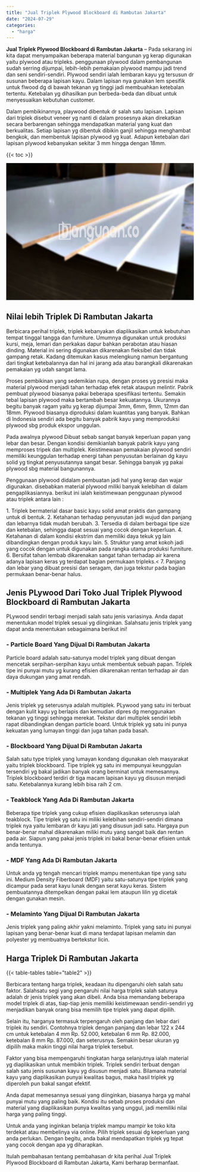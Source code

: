 ```yaml
---
title: "Jual Triplek Plywood Blockboard di Rambutan Jakarta"
date: "2024-07-29"
categories: 
  - "harga"
---
```


**Jual Triplek Plywood Blockboard di Rambutan Jakarta** – Pada sekarang ini kita dapat menyampaikan beberapa material bangunan yg kerap digunakan yaitu plywood atau tripleks. penggunaan plywood dalam pembangunan sudah serring dijumpai, lebih-lebih pemakaian plywood mampu jadi trend dan seni sendiri-sendiri. Plywood sendiri ialah lembaran kayu yg tersusun dr susunan beberapa lapisan kayu. Dalam lapisan nya gunakan lem spesifik untuk flwood dg di bawah tekanan yg tinggi jadi membuahkan ketebalan tertentu. Ketebalan yg dihasilkan pun berbeda-beda dan dibuat untuk menyesuaikan kebutuhan customer.

Dalam pembikinannya, playwood dibentuk dr salah satu lapisan. Lapisan dari triplek disebut veneer yg nanti di dalam prosesnya akan direkatkan secara berbarengan sehingga mendapatkan material yang kuat dan berkualitas. Setiap lapisan yg dibentuk dibikin ganjil sehingga menghambat bengkok, dan membentuk lapisan plywood yg kuat. Adapun ketebalan dari lapisan plywood kebanyakan sekitar 3 mm hingga dengan 18mm.

{{< toc >}}

![Jual Triplek Plywood Blockboard di Rambutan Jakarta](/images/jual-triplek-murah-19.png)

## Nilai lebih Triplek Di Rambutan Jakarta

Berbicara perihal triplek, triplek kebanyakan diaplikasikan untuk kebutuhan tempat tinggal tangga dan furniture. Umumnya digunakan untuk produksi kursi, meja, lemari dan perkakas dapur bahkan perabotan atau hiasan dinding. Material ini sering digunakan dikarenakan fleksibel dan tidak gampang retak. Kadang ditemukan kasus melengkung namun bergantung dari tingkat ketebalannya dan hal ini jarang ada atau barangkali dikarenakan pemakaian yg udah sangat lama.

Proses pembikinan yang sedemikian rupa, dengan proses yg presisi maka material plywood menjadi tahan terhadap efek retak ataupun melintir. Pabrik pembuat plywood biasanya pakai beberapa spesifikasi tertentu. Semakin tebal lapisan plywood maka bertambah besar kekuatannya. Ukurannya begitu banyak ragam yaitu yg kerap dijumpai 3mm, 6mm, 9mm, 12mm dan 18mm. Plywood biasanya diproduksi dalam kuantitas yang banyak. Bahkan di Indonesia sendiri ada begitu banyak pabrik kayu yang memproduksi plywood sbg produk ekspor unggulan.

Pada awalnya plywood Dibuat sebab sangat banyak keperluan papan yang lebar dan besar. Dengan kondisi demikianlah banyak pabrik kayu yang memproses tripek dan multiplek. Keistimewaan pemakaian plywood sendiri memiliki keunggulan terhadap energi tahan penyusutan berlainan dg kayu solid yg tingkat penyusutannya sangat besar. Sehingga banyak yg pakai plywood sbg material bangunannya.

Penggunaan plywood didalam pembuatan jadi hal yang kerap dan wajar digunakan. disebabkan material plywood miliki banyak kelebihan di dalam pengaplikasiannya. berikut ini ialah keistimewaan penggunaan plywood atau triplek antara lain :

1\. Triplek bermaterial dasar basic kayu solid amat praktis dan gampang untuk di bentuk. 2. Ketahanan terhadap penyusutan jadi wujud dan panjang dan lebarnya tidak mudah berubah. 3. Tersedia di dalam berbagai tipe size dan ketebalan, sehingga dapat sesuai yang cocok dengan keperluan. 4. Ketahanan di dalam kondisi ekstrim dan memiliki daya tekuk yg lain dibandingkan dengan produk kayu lain. 5. Struktur yang amat kokoh jadi yang cocok dengan untuk digunakan pada rangka utama produksi furniture. 6. Bersifat tahan lembab dikarenakan sangat tahan terhadap air karena adanya lapisan keras yg terdapat bagian permukaan tripleks.< 7. Panjang dan lebar yang dibuat presisi dan seragam, dan juga tekstur pada bagian permukaan benar-benar halus.

## Jenis PLywood Dari Toko Jual Triplek Plywood Blockboard di Rambutan Jakarta

PLywood sendiri terbagi menjadi salah satu jenis variasinya. Anda dapat menentukan model triplek sesuai yg diinginkan. Salahsatu jenis triplek yang dapat anda menentukan sebagaimana berikut ini!

### \- Particle Board Yang Dijual Di Rambutan Jakarta

Particle board adalah satu-satunya model triplek yang dibuat dengan mencetak serpihan-serpihan kayu untuk membentuk sebuah papan. Triplek tipe ini punyai mutu yg kurang efisien dikarenakan rentan terhadap air dan daya dukungan yang amat rendah.

### \- Multiplek Yang Ada Di Rambutan Jakarta

Jenis triplek yg seterusnya adalah multiplek. PLywood yang satu ini terbuat dengan kulit kayu yg berlapis dan kemudian dipres dg menggunakan tekanan yg tinggi sehingga merekat. Tekstur dari multiplek sendiri lebih rapat dibandingkan dengan particle board. Untuk triplek yg satu ini punya kekuatan yang lumayan tinggi dan juga tahan pada basah.

### \- Blockboard Yang Dijual Di Rambutan Jakarta

Salah satu type triplek yang lumayan kondang digunakan oleh masyarakat yaitu triplek blockboard. Tipe triplek yg satu ini mempunyai keunggulan tersendiri yg bakal jadikan banyak orang berminat untuk memesannya. Triplek blockboard terdiri dr tiga macam lapisan kayu yg disusun menjadi satu. Ketebalannya kurang lebih bisa raih 2 cm.

### \- Teakblock Yang Ada Di Rambutan Jakarta

Beberapa tipe triplek yang cukup efisien diaplikasikan seterusnya ialah teakblock. Tipe triplek yg satu ini miliki kelebihan sendiri-sendiri dimana triplek nya yaitu lembaran dr kayu jati yang disusun jadi satu. Hargaya pun benar-benar mahal dikarenakan miliki mutu yang sangat baik dan rentan pada air. Siapun yang pakai jenis triplek ini bakal benar-benar efisien untuk anda tentunya.

### \- MDF Yang Ada Di Rambutan Jakarta

Untuk anda yg tengah mencari triplek mampu menentukan tipe yang satu ini. Medium Density Fiberboard (MDF) yaitu satu-satunya tipe triplek yang dicampur pada serat kayu lunak dengan serat kayu keras. Sistem pembuatannya ditempelkan dengan pakai lem ataupun lilin yg dicetak dengan gunakan mesin.

### \- Melaminto Yang Dijual Di Rambutan Jakarta

Jenis triplek yang paling akhir yakni melaminto. Triplek yang satu ini punyai lapisan yang benar-benar kuat di mana terdapat lapisan melamin dan polyester yg membuatnya bertekstur licin.

## Harga Triplek Di Rambutan Jakarta

{{< table-tables table="table2" >}}

Berbicara tentang harga triplek, keadaan itu dipengaruhi oleh salah satu faktor. Salahsatu segi yang pengaruhi nilai harga triplek salah satunya adalah dr jenis triplek yang akan dibeli. Anda bisa memandang beberapa model triplek di atas, tiap-tiap jenis memiliki keistimewaan sendiri-sendiri yg menjadikan banyak orang bisa memilih tipe triplek yang dapat dipilih.

Selain itu, harganya termasuk terpengaruh oleh panjang dan lebar dari triplek itu sendiri. Contohnya triplek dengan panjang dan lebar 122 x 244 cm untuk ketebalan 4 mm Rp. 52.000, ketebalan 6 mm Rp. 82.000, ketebalan 8 mm Rp. 87.000, dan seterusnya. Semakin besar ukuran yg dipilih maka makin tinggi nilai harga triplek tersebut.

Faktor yang bisa mempengaruhi tingkatan harga selanjutnya ialah material yg diaplikasikan untuk membikin triplek. Triplek sendiri terbuat dengan salah satu jenis susunan kayu yg disusun menjadi satu. Bilamana material kayu yang diaplikasikan punyai kwalitas bagus, maka hasil triplek yg diperoleh pun bakal sangat efektif.

Anda dapat memesannya sesuai yang diinginkan, biasanya harga yg mahal punyai mutu yang paling baik. Kondisi itu sebab proses produksi dan material yang diaplikasikan punya kwalitas yang unggul, jadi memiliki nilai harga yang paling tinggi.

Untuk anda yang inginkan belanja triplek mampu mampir ke toko kita terdekat atau membelinya via online. Pilih triplek sesuai dg keperluan yang anda perlukan. Dengan begitu, anda bakal mendapatkan triplek yg tepat yang cocok dengan apa yg diharapkan.

Itulah pembahasan tentang pembahasan dr kita perihal Jual Triplek Plywood Blockboard di Rambutan Jakarta, Kami berharap bermanfaat.
